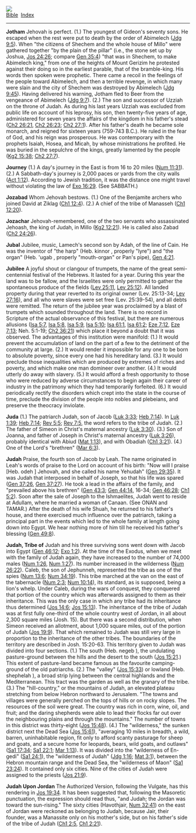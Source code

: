 [![](../../cdshop/ithlogo.png)](../../index)  
[Bible](../index)  [Index](index) 

------------------------------------------------------------------------

<span id="000">**Jotham**</span> Jehovah is perfect. (1.) The youngest
of Gideon's seventy sons. He escaped when the rest were put to death by
the order of Abimelech ([Jdg 9:5](../kjv/jdg009.htm#005)). When "the
citizens of Shechem and the whole house of Millo" were gathered together
"by the plain of the pillar" (i.e., the stone set up by Joshua, [Jos
24:26](../kjv/jos024.htm#026); compare [Gen
35:4](../kjv/gen035.htm#004)) "that was in Shechem, to make Abimelech
king," from one of the heights of Mount Gerizim he protested against
their doing so in the earliest parable, that of the bramble-king. His
words then spoken were prophetic. There came a recoil in the feelings of
the people toward Abimelech, and then a terrible revenge, in which many
were slain and the city of Shechem was destroyed by Abimelech ([Jdg
9:45](../kjv/jdg009.htm#045)). Having delivered his warning, Jotham fled
to Beer from the vengeance of Abimelech ([Jdg
9:7](../kjv/jdg009.htm#007)). (2.) The son and successor of Uzziah on
the throne of Judah. As during his last years Uzziah was excluded from
public life on account of his leprosy, his son, then twenty-five years
of age, administered for seven years the affairs of the kingdom in his
father's stead ([Ch2 26:21](../kjv/ch2026.htm#021), [Ch2
26:23](../kjv/ch2026.htm#023); [Ch2 27:1](../kjv/ch2027.htm#001)). After
his father's death he became sole monarch, and reigned for sixteen years
(759-743 B.C.). He ruled in the fear of God, and his reign was
prosperous. He was contemporary with the prophets Isaiah, Hosea, and
Micah, by whose ministrations he profited. He was buried in the
sepulchre of the kings, greatly lamented by the people ([Kg2
15:38](../kjv/kg2015.htm#038); [Ch2 27:7](../kjv/ch2027.htm#007)).

<span id="001">**Journey**</span> (1.) A day's journey in the East is
from 16 to 20 miles ([Num 11:31](../kjv/num011.htm#031)). (2.) A
Sabbath-day's journey is 2,000 paces or yards from the city walls ([Act
1:12](../kjv/act001.htm#012)). According to Jewish tradition, it was the
distance one might travel without violating the law of [Exo
16:29](../kjv/exo016.htm#029). (See SABBATH.)

<span id="002">**Jozabad**</span> Whom Jehovah bestows. (1.) One of the
Benjamite archers who joined David at Ziklag ([Ch1
12:4](../kjv/ch1012.htm#004)). (2.) A chief of the tribe of Manasseh
([Ch1 12:20](../kjv/ch1012.htm#020)).

<span id="003">**Jozachar**</span> Jehovah-remembered, one of the two
servants who assassinated Jehoash, the king of Judah, in Millo ([Kg2
12:21](../kjv/kg2012.htm#021)). He is called also Zabad ([Ch2
24:26](../kjv/ch2024.htm#026)).

<span id="004">**Jubal**</span> Jubilee, music, Lamech's second son by
Adah, of the line of Cain. He was the inventor of "the harp" (Heb.
kinnor , properly "lyre") and "the organ" (Heb. 'ugab , properly
"mouth-organ" or Pan's pipe), [Gen 4:21](../kjv/gen004.htm#021).

<span id="005">**Jubilee**</span> A joyful shout or clangour of
trumpets, the name of the great semi-centennial festival of the Hebrews.
It lasted for a year. During this year the land was to be fallow, and
the Israelites were only permitted to gather the spontaneous produce of
the fields ([Lev 25:11](../kjv/lev025.htm#011), [Lev
25:12](../kjv/lev025.htm#012)). All landed property during that year
reverted to its original owner (Lev. 25:13-34; [Lev
27:16](../kjv/lev027.htm#016)), and all who were slaves were set free
(Lev. 25:39-54), and all debts were remitted. The return of the jubilee
year was proclaimed by a blast of trumpets which sounded throughout the
land. There is no record in Scripture of the actual observance of this
festival, but there are numerous allusions ([Isa
5:7](../kjv/isa005.htm#007), [Isa 5:8](../kjv/isa005.htm#008), [Isa
5:9](../kjv/isa005.htm#009), [Isa 5:10](../kjv/isa005.htm#010); [Isa
61:1](../kjv/isa061.htm#001), [Isa 61:2](../kjv/isa061.htm#002); [Eze
7:12](../kjv/eze007.htm#012), [Eze 7:13](../kjv/eze007.htm#013); Neh.
5:1-19; [Ch2 36:21](../kjv/ch2036.htm#021)) which place it beyond a
doubt that it was observed. The advantages of this institution were
manifold: (1.) It would prevent the accumulation of land on the part of
a few to the detriment of the community at large. (2.) It would render
it impossible for any one to be born to absolute poverty, since every
one had his hereditary land. (3.) It would preclude those inequalities
which are produced by extremes of riches and poverty, and which make one
man domineer over another. (4.) It would utterly do away with slavery.
(5.) It would afford a fresh opportunity to those who were reduced by
adverse circumstances to begin again their career of industry in the
patrimony which they had temporarily forfeited. (6.) It would
periodically rectify the disorders which crept into the state in the
course of time, preclude the division of the people into nobles and
plebeians, and preserve the theocracy inviolate.

<span id="006">**Juda**</span> (1.) The patriarch Judah, son of Jacob
([Luk 3:33](../kjv/luk003.htm#033); [Heb 7:14](../kjv/heb007.htm#014)).
In [Luk 1:39](../kjv/luk001.htm#039); [Heb 7:14](../kjv/heb007.htm#014);
[Rev 5:5](../kjv/rev005.htm#005); [Rev 7:5](../kjv/rev007.htm#005), the
word refers to the tribe of Judah. (2.) The father of Simeon in Christ's
maternal ancestry ([Luk 3:30](../kjv/luk003.htm#030)). (3.) Son of
Joanna, and father of Joseph in Christ's maternal ancestry ([Luk
3:26](../kjv/luk003.htm#026)), probably identical with Abiud ([Mat
1:13](../kjv/mat001.htm#013)), and with Obadiah ([Ch1
3:21](../kjv/ch1003.htm#021)). (4.) One of the Lord's "brethren" ([Mar
6:3](../kjv/mar006.htm#003)).

<span id="007">**Judah**</span> Praise, the fourth son of Jacob by Leah.
The name originated in Leah's words of praise to the Lord on account of
his birth: "Now will I praise \[Heb. odeh \] Jehovah, and she called his
name Yehudah" ([Gen 29:35](../kjv/gen029.htm#035)). It was Judah that
interposed in behalf of Joseph, so that his life was spared ([Gen
37:26](../kjv/gen037.htm#026), [Gen 37:27](../kjv/gen037.htm#027)). He
took a lead in the affairs of the family, and "prevailed above his
brethren" ([Gen 43:3](../kjv/gen043.htm#003); [Gen
44:14](../kjv/gen044.htm#014), 16-34; [Gen
46:28](../kjv/gen046.htm#028); [Ch1 5:2](../kjv/ch1005.htm#002)). Soon
after the sale of Joseph to the Ishmaelites, Judah went to reside at
Adullam, where he married a woman of Canaan. (See ONAN and TAMAR.) After
the death of his wife Shuah, he returned to his father's house, and
there exercised much influence over the patriarch, taking a principal
part in the events which led to the whole family at length going down
into Egypt. We hear nothing more of him till he received his father's
blessing ([Gen 49:8](../kjv/gen049.htm#008)).

<span id="008">**Judah, Tribe of**</span> Judah and his three surviving
sons went down with Jacob into Egypt ([Gen
46:12](../kjv/gen046.htm#012); [Exo 1:2](../kjv/exo001.htm#002)). At the
time of the Exodus, when we meet with the family of Judah again, they
have increased to the number of 74,000 males ([Num
1:26](../kjv/num001.htm#026), [Num 1:27](../kjv/num001.htm#027)). Its
number increased in the wilderness ([Num 26:22](../kjv/num026.htm#022)).
Caleb, the son of Jephunneh, represented the tribe as one of the spies
([Num 13:6](../kjv/num013.htm#006); [Num 34:19](../kjv/num034.htm#019)).
This tribe marched at the van on the east of the tabernacle ([Num
2:3](../kjv/num002.htm#003); [Num 10:14](../kjv/num010.htm#014)), its
standard, as is supposed, being a lion's whelp. Under Caleb, during the
wars of conquest, they conquered that portion of the country which was
afterwards assigned to them as their inheritance. This was the only case
in which any tribe had its inheritance thus determined ([Jos
14:6](../kjv/jos014.htm#006); [Jos 15:13](../kjv/jos015.htm#013)). The
inheritance of the tribe of Judah was at first fully one-third of the
whole country west of Jordan, in all about 2,300 square miles (Josh.
15). But there was a second distribution, when Simeon received an
allotment, about 1,000 square miles, out of the portion of Judah ([Jos
19:9](../kjv/jos019.htm#009)). That which remained to Judah was still
very large in proportion to the inheritance of the other tribes. The
boundaries of the territory are described in Josh. 15:20-63. This
territory given to Judah was divided into four sections. (1.) The south
(Heb. negeb ), the undulating pasture-ground between the hills and the
desert to the south ([Jos 15:21](../kjv/jos015.htm#021).) This extent of
pasture-land became famous as the favourite camping-ground of the old
patriarchs. (2.) The "valley" ([Jos 15:33](../kjv/jos015.htm#033)) or
lowland (Heb. shephelah ), a broad strip lying between the central
highlands and the Mediterranean. This tract was the garden as well as
the granary of the tribe. (3.) The "hill-country," or the mountains of
Judah, an elevated plateau stretching from below Hebron northward to
Jerusalem. "The towns and villages were generally perched on the tops of
hills or on rocky slopes. The resources of the soil were great. The
country was rich in corn, wine, oil, and fruit; and the daring shepherds
were able to lead their flocks far out over the neighbouring plains and
through the mountains." The number of towns in this district was
thirty-eight ([Jos 15:48](../kjv/jos015.htm#048)). (4.) The
"wilderness," the sunken district next the Dead Sea ([Jos
15:61](../kjv/jos015.htm#061)), "averaging 10 miles in breadth, a wild,
barren, uninhabitable region, fit only to afford scanty pasturage for
sheep and goats, and a secure home for leopards, bears, wild goats, and
outlaws" ([Sa1 17:34](../kjv/sa1017.htm#034); [Sa1
22:1](../kjv/sa1022.htm#001); [Mar 1:13](../kjv/mar001.htm#013)). It was
divided into the "wilderness of En-gedi" ([Sa1
24:1](../kjv/sa1024.htm#001)), the "wilderness of Judah" ([Jdg
1:16](../kjv/jdg001.htm#016); [Mat 3:1](../kjv/mat003.htm#001)), between
the Hebron mountain range and the Dead Sea, the "wilderness of Maon"
([Sa1 23:24](../kjv/sa1023.htm#024)). It contained only six cities. Nine
of the cities of Judah were assigned to the priests ([Jos
21:9](../kjv/jos021.htm#009)).

<span id="009">**Judah Upon Jordan**</span> The Authorized Version,
following the Vulgate, has this rendering in [Jos
19:34](../kjv/jos019.htm#034). It has been suggested that, following the
Masoretic punctuation, the expression should read thus, "and Judah; the
Jordan was toward the sun-rising." The sixty cities (Havothjair, [Num
32:41](../kjv/num032.htm#041)) on the east of Jordan were reckoned as
belonging to Judah, because Jair, their founder, was a Manassite only on
his mother's side, but on his father's side of the tribe of Judah ([Ch1
2:5](../kjv/ch1002.htm#005), [Ch1 2:21](../kjv/ch1002.htm#021)).
